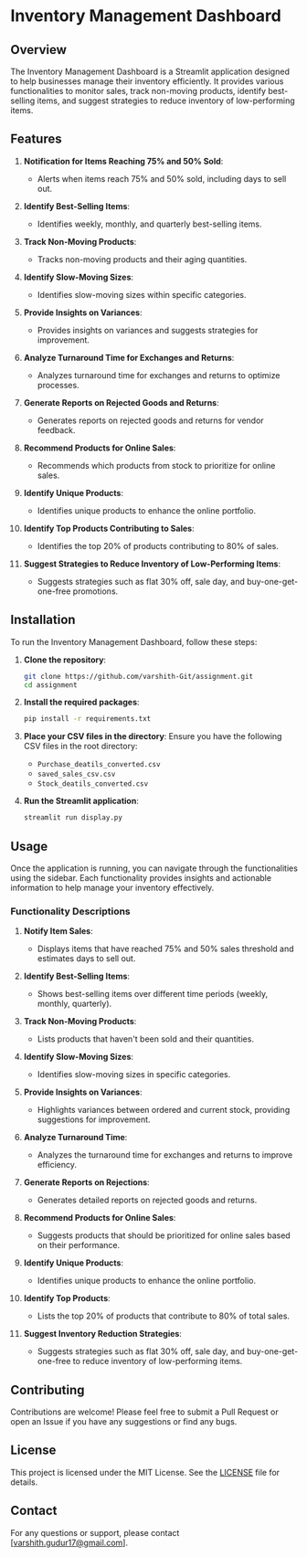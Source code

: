 # Inventory Management Dashboard

## Overview

The Inventory Management Dashboard is a Streamlit application designed to help businesses manage their inventory efficiently. It provides various functionalities to monitor sales, track non-moving products, identify best-selling items, and suggest strategies to reduce inventory of low-performing items.

## Features

1. **Notification for Items Reaching 75% and 50% Sold**:
   - Alerts when items reach 75% and 50% sold, including days to sell out.

2. **Identify Best-Selling Items**:
   - Identifies weekly, monthly, and quarterly best-selling items.

3. **Track Non-Moving Products**:
   - Tracks non-moving products and their aging quantities.

4. **Identify Slow-Moving Sizes**:
   - Identifies slow-moving sizes within specific categories.

5. **Provide Insights on Variances**:
   - Provides insights on variances and suggests strategies for improvement.

6. **Analyze Turnaround Time for Exchanges and Returns**:
   - Analyzes turnaround time for exchanges and returns to optimize processes.

7. **Generate Reports on Rejected Goods and Returns**:
   - Generates reports on rejected goods and returns for vendor feedback.

8. **Recommend Products for Online Sales**:
   - Recommends which products from stock to prioritize for online sales.

9. **Identify Unique Products**:
   - Identifies unique products to enhance the online portfolio.

10. **Identify Top Products Contributing to Sales**:
    - Identifies the top 20% of products contributing to 80% of sales.

11. **Suggest Strategies to Reduce Inventory of Low-Performing Items**:
    - Suggests strategies such as flat 30% off, sale day, and buy-one-get-one-free promotions.

## Installation

To run the Inventory Management Dashboard, follow these steps:

1. **Clone the repository**:
    ```bash
    git clone https://github.com/varshith-Git/assignment.git
    cd assignment
    ```

2. **Install the required packages**:
    ```bash
    pip install -r requirements.txt
    ```

3. **Place your CSV files in the directory**:
    Ensure you have the following CSV files in the root directory:
    - `Purchase_deatils_converted.csv`
    - `saved_sales_csv.csv`
    - `Stock_deatils_converted.csv`

4. **Run the Streamlit application**:
    ```bash
    streamlit run display.py
    ```

## Usage

Once the application is running, you can navigate through the functionalities using the sidebar. Each functionality provides insights and actionable information to help manage your inventory effectively.

### Functionality Descriptions

1. **Notify Item Sales**:
   - Displays items that have reached 75% and 50% sales threshold and estimates days to sell out.

2. **Identify Best-Selling Items**:
   - Shows best-selling items over different time periods (weekly, monthly, quarterly).

3. **Track Non-Moving Products**:
   - Lists products that haven't been sold and their quantities.

4. **Identify Slow-Moving Sizes**:
   - Identifies slow-moving sizes in specific categories.

5. **Provide Insights on Variances**:
   - Highlights variances between ordered and current stock, providing suggestions for improvement.

6. **Analyze Turnaround Time**:
   - Analyzes the turnaround time for exchanges and returns to improve efficiency.

7. **Generate Reports on Rejections**:
   - Generates detailed reports on rejected goods and returns.

8. **Recommend Products for Online Sales**:
   - Suggests products that should be prioritized for online sales based on their performance.

9. **Identify Unique Products**:
   - Identifies unique products to enhance the online portfolio.

10. **Identify Top Products**:
    - Lists the top 20% of products that contribute to 80% of total sales.

11. **Suggest Inventory Reduction Strategies**:
    - Suggests strategies such as flat 30% off, sale day, and buy-one-get-one-free to reduce inventory of low-performing items.

## Contributing

Contributions are welcome! Please feel free to submit a Pull Request or open an Issue if you have any suggestions or find any bugs.

## License

This project is licensed under the MIT License. See the [LICENSE](LICENSE) file for details.

## Contact

For any questions or support, please contact [varshith.gudur17@gmail.com].
